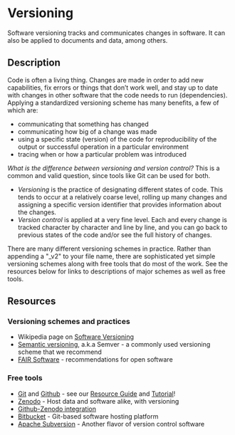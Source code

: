 # Versioning

Software versioning tracks and communicates changes in software. It can also be applied to documents and data, among others. 

## Description 

Code is often a living thing. Changes are made in order to add new capabilities, fix errors or things that don’t work well, and stay up to date with changes in other software that the code needs to run (dependencies). Applying a standardized versioning scheme has many benefits, a few of which are:

* communicating that something has changed 
* communicating how big of a change was made
* using a specific state (version) of the code for reproducibility of the output or successful operation in a particular environment
* tracing when or how a particular problem was introduced

_What is the difference between versioning and version control?_
This is a common and valid question, since tools like Git can be used for both. 

* *Versioning* is the practice of designating different states of code. This tends to occur at a relatively coarse level, rolling up many changes and assigning a specific version identifier that provides information about the changes. 
* *Version control* is applied at a very fine level. Each and every change is tracked character by character and line by line, and you can go back to previous states of the code and/or see the full history of changes. 
  
There are many different versioning schemes in practice. Rather than appending a "_v2" to your file name, there are sophisticated yet simple versioning schemes along with free tools that do most of the work. See the resources below for links to descriptions of major schemes as well as free tools.

## Resources

### Versioning schemes and practices
* Wikipedia page on [Software Versioning](https://en.wikipedia.org/wiki/Software_versioning)
* [Semantic versioning](https://semver.org/), a.k.a Semver - a commonly used versioning scheme that we recommend
* [FAIR Software](https://fair-software.nl/) - recommendations for open software

### Free tools
* [Git](https://git-scm.com/) and [Github](https://github.com/) - see our [Resource Guide](https://fluxnet-open-source.readthedocs.io/en/latest/resources-guide/git.html) and [Tutorial](https://fluxnet-open-source.readthedocs.io/en/latest/tutorials/git/index.html)!
* [Zenodo](https://zenodo.org/) - Host data and software alike, with versioning
* [Github-Zenodo integration](https://github.com/zenodo/zenodo)
* [Bitbucket](https://bitbucket.org/product/) - Git-based software hosting platform
* [Apache Subversion](https://subversion.apache.org/) - Another flavor of version control software


